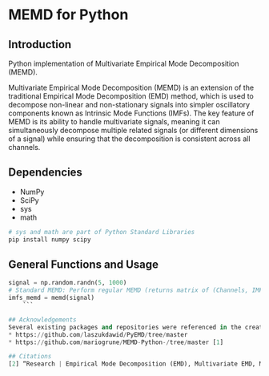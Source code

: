 # MEMD for Python

## Introduction
Python implementation of Multivariate Empirical Mode Decomposition (MEMD).

Multivariate Empirical Mode Decomposition (MEMD) is an extension of the traditional Empirical Mode Decomposition (EMD) method, which is used to decompose non-linear and non-stationary signals into simpler oscillatory components known as Intrinsic Mode Functions (IMFs). The key feature of MEMD is its ability to handle multivariate signals, meaning it can simultaneously decompose multiple related signals (or different dimensions of a signal) while ensuring that the decomposition is consistent across all channels.

## Dependencies 
- NumPy
- SciPy  
- sys
- math

```bash
# sys and math are part of Python Standard Libraries
pip install numpy scipy 
```


## General Functions and Usage  
```python
signal = np.random.randn(5, 1000)
# Standard MEMD: Perform regular MEMD (returns matrix of (Channels, IMFs, Data Points))
imfs_memd = memd(signal)
    ```

## Acknowledgements
Several existing packages and repositories were referenced in the creation of this library. All credit goes to these authors for their contributions to the field.
* https://github.com/laszukdawid/PyEMD/tree/master
* https://github.com/mariogrune/MEMD-Python-/tree/master [1]

## Citations
[2] “Research | Empirical Mode Decomposition (EMD), Multivariate EMD, Matlab code and data sources ∴ Dr. Danilo P. Mandic,” www.commsp.ee.ic.ac.uk. https://www.commsp.ee.ic.ac.uk/~mandic/research/emd.htm (accessed Jul. 09, 2024)  [LINK](https://www.commsp.ee.ic.ac.uk/~mandic/research/emd.htm)

